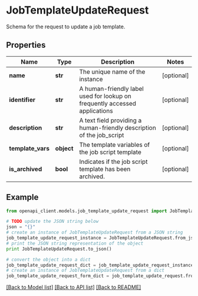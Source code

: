 # JobTemplateUpdateRequest

Schema for the request to update a job template.

## Properties
Name | Type | Description | Notes
------------ | ------------- | ------------- | -------------
**name** | **str** | The unique name of the instance | [optional] 
**identifier** | **str** | A human-friendly label used for lookup on frequently accessed applications | [optional] 
**description** | **str** | A text field providing a human-friendly description of the job_script | [optional] 
**template_vars** | **object** | The template variables of the job script template | [optional] 
**is_archived** | **bool** | Indicates if the job script template has been archived. | [optional] 

## Example

```python
from openapi_client.models.job_template_update_request import JobTemplateUpdateRequest

# TODO update the JSON string below
json = "{}"
# create an instance of JobTemplateUpdateRequest from a JSON string
job_template_update_request_instance = JobTemplateUpdateRequest.from_json(json)
# print the JSON string representation of the object
print JobTemplateUpdateRequest.to_json()

# convert the object into a dict
job_template_update_request_dict = job_template_update_request_instance.to_dict()
# create an instance of JobTemplateUpdateRequest from a dict
job_template_update_request_form_dict = job_template_update_request.from_dict(job_template_update_request_dict)
```
[[Back to Model list]](../README.md#documentation-for-models) [[Back to API list]](../README.md#documentation-for-api-endpoints) [[Back to README]](../README.md)


